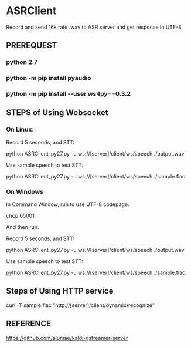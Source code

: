 # ASRClient

Record and send 16k rate .wav to ASR server and get response in UTF-8

## PREREQUEST

### python 2.7

### python -m pip install pyaudio

### python -m pip install --user ws4py==0.3.2

## STEPS of Using Websocket

### On Linux:

Record 5 seconds, and STT:

python ASRClient_py27.py -u ws://[server]/client/ws/speech ./output.wav

Use sample speech to test STT:

python ASRClient_py27.py -u ws://[server]/client/ws/speech ./sample.flac

### On Windows

In Command Window, run to use UTF-8 codepage:

chcp 65001

And then run:

Record 5 seconds, and STT:

python ASRClient_py27.py -u ws://[server]/client/ws/speech ./output.wav

Use sample speech to test STT:

python ASRClient_py27.py -u ws://[server]/client/ws/speech ./sample.flac

## Steps of Using HTTP service
curl -T sample.flac "http://[server]/client/dynamic/recognize"


## REFERENCE

https://github.com/alumae/kaldi-gstreamer-server
